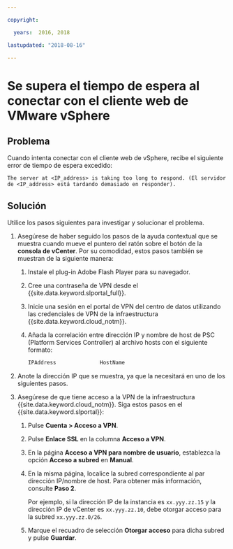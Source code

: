 ```yaml
---

copyright:

  years:  2016, 2018

lastupdated: "2018-08-16"

---
```


# Se supera el tiempo de espera al conectar con el cliente web de VMware vSphere

## Problema
Cuando intenta conectar con el cliente web de vSphere, recibe el siguiente error de tiempo de espera excedido:

`The server at <IP_address> is taking too long to respond. (El servidor de <IP_address> está tardando demasiado en responder).`

## Solución
Utilice los pasos siguientes para investigar y solucionar el problema.

1. Asegúrese de haber seguido los pasos de la ayuda contextual que se muestra cuando mueve el puntero del ratón sobre el botón de la **consola de vCenter**. Por su comodidad, estos pasos también se muestran de la siguiente manera:   
   1. Instale el plug-in Adobe Flash Player para su navegador.   
   2. Cree una contraseña de VPN desde el {{site.data.keyword.slportal_full}}.    
   3. Inicie una sesión en el portal de VPN del centro de datos utilizando las credenciales de VPN de la infraestructura {{site.data.keyword.cloud_notm}}.    
   4. Añada la correlación entre dirección IP y nombre de host de PSC (Platform Services Controller) al archivo hosts con el siguiente formato:

      ```javascript
      IPAddress              HostName
      ```

2. Anote la dirección IP que se muestra, ya que la necesitará en uno de los siguientes pasos.
3. Asegúrese de que tiene acceso a la VPN de la infraestructura {{site.data.keyword.cloud_notm}}. Siga estos pasos en el {{site.data.keyword.slportal}}:
   1. Pulse **Cuenta > Acceso a VPN**.
   2. Pulse **Enlace SSL** en la columna **Acceso a VPN**.
   3. En la página **Acceso a VPN para nombre de usuario**, establezca la opción **Acceso a subred** en **Manual**.
   4. En la misma página, localice la subred correspondiente al par dirección IP/nombre de host. Para obtener más información, consulte **Paso 2**.    

      Por ejemplo, si la dirección IP de la instancia es `xx.yyy.zz.15` y la dirección IP de vCenter es `xx.yyy.zz.10`, debe otorgar acceso para la subred `xx.yyy.zz.0/26`.

   5. Marque el recuadro de selección **Otorgar acceso** para dicha subred y pulse **Guardar**.
